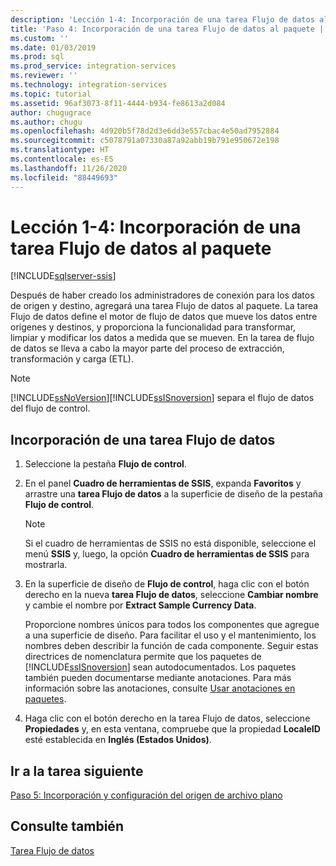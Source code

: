 ```yaml
---
description: 'Lección 1-4: Incorporación de una tarea Flujo de datos al paquete'
title: 'Paso 4: Incorporación de una tarea Flujo de datos al paquete | Microsoft Docs'
ms.custom: ''
ms.date: 01/03/2019
ms.prod: sql
ms.prod_service: integration-services
ms.reviewer: ''
ms.technology: integration-services
ms.topic: tutorial
ms.assetid: 96af3073-8f11-4444-b934-fe8613a2d084
author: chugugrace
ms.author: chugu
ms.openlocfilehash: 4d920b5f78d2d3e6dd3e557cbac4e50ad7952884
ms.sourcegitcommit: c5078791a07330a87a92abb19b791e950672e198
ms.translationtype: HT
ms.contentlocale: es-ES
ms.lasthandoff: 11/26/2020
ms.locfileid: "88449693"
---
```

# <a name="lesson-1-4-add-a-data-flow-task-to-the-package"></a>Lección 1-4: Incorporación de una tarea Flujo de datos al paquete

[!INCLUDE[sqlserver-ssis](../includes/applies-to-version/sqlserver-ssis.md)]



Después de haber creado los administradores de conexión para los datos de origen y destino, agregará una tarea Flujo de datos al paquete. La tarea Flujo de datos define el motor de flujo de datos que mueve los datos entre orígenes y destinos, y proporciona la funcionalidad para transformar, limpiar y modificar los datos a medida que se mueven. En la tarea de flujo de datos se lleva a cabo la mayor parte del proceso de extracción, transformación y carga (ETL).  
  
> [!NOTE]  
> [!INCLUDE[ssNoVersion](../includes/ssnoversion-md.md)][!INCLUDE[ssISnoversion](../includes/ssisnoversion-md.md)] separa el flujo de datos del flujo de control.  
  
## <a name="add-a-data-flow-task"></a>Incorporación de una tarea Flujo de datos  
  
1.  Seleccione la pestaña **Flujo de control**.  
  
2.  En el panel **Cuadro de herramientas de SSIS**, expanda **Favoritos** y arrastre una **tarea Flujo de datos** a la superficie de diseño de la pestaña **Flujo de control**.  
  
    > [!NOTE]  
    > Si el cuadro de herramientas de SSIS no está disponible, seleccione el menú **SSIS** y, luego, la opción **Cuadro de herramientas de SSIS** para mostrarla.  

3.  En la superficie de diseño de **Flujo de control**, haga clic con el botón derecho en la nueva **tarea Flujo de datos**, seleccione **Cambiar nombre** y cambie el nombre por **Extract Sample Currency Data**.  
  
    Proporcione nombres únicos para todos los componentes que agregue a una superficie de diseño. Para facilitar el uso y el mantenimiento, los nombres deben describir la función de cada componente. Seguir estas directrices de nomenclatura permite que los paquetes de [!INCLUDE[ssISnoversion](../includes/ssisnoversion-md.md)] sean autodocumentados. Los paquetes también pueden documentarse mediante anotaciones. Para más información sobre las anotaciones, consulte [Usar anotaciones en paquetes](../integration-services/use-annotations-in-packages.md).  
  
4.  Haga clic con el botón derecho en la tarea Flujo de datos, seleccione **Propiedades** y, en esta ventana, compruebe que la propiedad **LocaleID** esté establecida en **Inglés (Estados Unidos)**.  
  
## <a name="go-to-next-task"></a>Ir a la tarea siguiente
[Paso 5: Incorporación y configuración del origen de archivo plano](../integration-services/lesson-1-5-adding-and-configuring-the-flat-file-source.md)  
  
## <a name="see-also"></a>Consulte también  
[Tarea Flujo de datos](../integration-services/control-flow/data-flow-task.md)  
  
  
  
